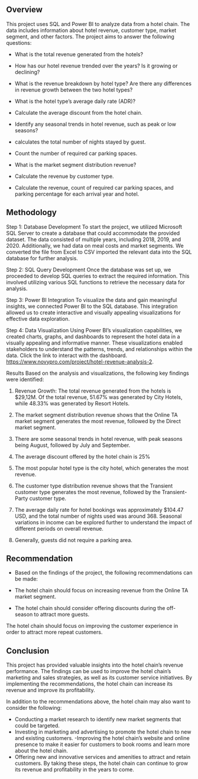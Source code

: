 ## Overview
This project uses SQL and Power BI to analyze data from a hotel chain. The data includes information about hotel revenue, customer type, market segment, and other factors. The project aims to answer the following questions:

- What is the total revenue generated from the hotels?

- How has our hotel revenue trended over the years? Is it growing or declining?

- What is the revenue breakdown by hotel type? Are there any differences in revenue growth between the two hotel types?

- What is the hotel type’s average daily rate (ADR)?

- Calculate the average discount from the hotel chain.

- Identify any seasonal trends in hotel revenue, such as peak or low seasons?

- calculates the total number of nights stayed by guest.

- Count the number of required car parking spaces.

- What is the market segment distribution revenue?

- Calculate the revenue by customer type.

- Calculate the revenue, count of required car parking spaces, and parking percentage for each arrival year and hotel.

## Methodology
Step 1: Database Development
To start the project, we utilized Microsoft SQL Server to create a database that could accommodate the provided dataset. The data consisted of multiple years, including 2018, 2019, and 2020. Additionally, we had data on meal costs and market segments. We converted the file from Excel to CSV imported the relevant data into the SQL database for further analysis.

Step 2: SQL Query Development
Once the database was set up, we proceeded to develop SQL queries to extract the required information. This involved utilizing various SQL functions to retrieve the necessary data for analysis.

Step 3: Power BI Integration
To visualize the data and gain meaningful insights, we connected Power BI to the SQL database. This integration allowed us to create interactive and visually appealing visualizations for effective data exploration.

Step 4: Data Visualization
Using Power BI’s visualization capabilities, we created charts, graphs, and dashboards to represent the hotel data in a visually appealing and informative manner. These visualizations enabled stakeholders to understand the patterns, trends, and relationships within the data. Click the link to interact with the dashboard. https://www.novypro.com/project/hotel-revenue-analysis-2.

Results
Based on the analysis and visualizations, the following key findings were identified:

1. Revenue Growth: The total revenue generated from the hotels is $29,12M. Of the total revenue, 51.67% was generated by City Hotels, while 48.33% was generated by Resort Hotels.

2. The market segment distribution revenue shows that the Online TA market segment generates the most revenue, followed by the Direct market segment.

3. There are some seasonal trends in hotel revenue, with peak seasons being August, followed by July and September.

4. The average discount offered by the hotel chain is 25%

5. The most popular hotel type is the city hotel, which generates the most revenue.

6. The customer type distribution revenue shows that the Transient customer type generates the most revenue, followed by the Transient-Party customer type.

7. The average daily rate for hotel bookings was approximately $104.47 USD, and the total number of nights used was around 368. Seasonal variations in income can be explored further to understand the impact of different periods on overall revenue.

8. Generally, guests did not require a parking area.

## Recommendation
- Based on the findings of the project, the following recommendations can be made:

- The hotel chain should focus on increasing revenue from the Online TA market segment.

- The hotel chain should consider offering discounts during the off-season to attract more guests.

The hotel chain should focus on improving the customer experience in order to attract more repeat customers.

## Conclusion
This project has provided valuable insights into the hotel chain’s revenue performance. The findings can be used to improve the hotel chain’s marketing and sales strategies, as well as its customer service initiatives. By implementing the recommendations, the hotel chain can increase its revenue and improve its profitability.

In addition to the recommendations above, the hotel chain may also want to consider the following:

- Conducting a market research to identify new market segments that could be targeted.
- Investing in marketing and advertising to promote the hotel chain to new and existing customers.
-Improving the hotel chain’s website and online presence to make it easier for customers to book rooms and learn more about the hotel chain.
- Offering new and innovative services and amenities to attract and retain customers.
By taking these steps, the hotel chain can continue to grow its revenue and profitability in the years to come.


